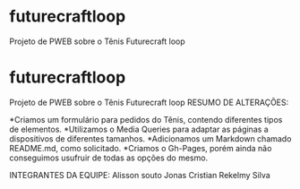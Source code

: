 # futurecraftloop
Projeto de PWEB sobre o Tênis Futurecraft loop
# futurecraftloop
Projeto de PWEB sobre o Tênis Futurecraft loop
RESUMO DE ALTERAÇÕES:

*Criamos um formulário para pedidos do Tênis, 
contendo diferentes tipos de elementos.
*Utilizamos o Media Queries para adaptar as páginas
a dispositivos de diferentes tamanhos.
*Adicionamos um Markdown chamado README.md, como solicitado.
*Criamos o Gh-Pages, porém ainda não conseguimos usufruir de 
todas as opções do mesmo.

INTEGRANTES DA EQUIPE:
Alisson souto
Jonas Cristian
Rekelmy Silva
